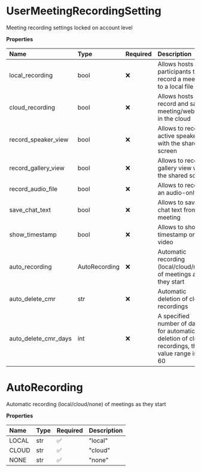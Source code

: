 # UserMeetingRecordingSetting

Meeting recording settings locked on account level

**Properties**

| Name                 | Type          | Required | Description                                                                                    |
| :------------------- | :------------ | :------- | :--------------------------------------------------------------------------------------------- |
| local_recording      | bool          | ❌       | Allows hosts and participants to record a meeting to a local file                              |
| cloud_recording      | bool          | ❌       | Allows hosts to record and save a meeting/webinar in the cloud                                 |
| record_speaker_view  | bool          | ❌       | Allows to record active speaker with the shared screen                                         |
| record_gallery_view  | bool          | ❌       | Allows to record gallery view with the shared screen                                           |
| record_audio_file    | bool          | ❌       | Allows to record an audio-only file                                                            |
| save_chat_text       | bool          | ❌       | Allows to save chat text from a meeting                                                        |
| show_timestamp       | bool          | ❌       | Allows to show timestamp on video                                                              |
| auto_recording       | AutoRecording | ❌       | Automatic recording (local/cloud/none) of meetings as they start                               |
| auto_delete_cmr      | str           | ❌       | Automatic deletion of cloud recordings                                                         |
| auto_delete_cmr_days | int           | ❌       | A specified number of days for automatic deletion of cloud recordings, the value range is 1-60 |

# AutoRecording

Automatic recording (local/cloud/none) of meetings as they start

**Properties**

| Name  | Type | Required | Description |
| :---- | :--- | :------- | :---------- |
| LOCAL | str  | ✅       | "local"     |
| CLOUD | str  | ✅       | "cloud"     |
| NONE  | str  | ✅       | "none"      |

<!-- This file was generated by liblab | https://liblab.com/ -->
